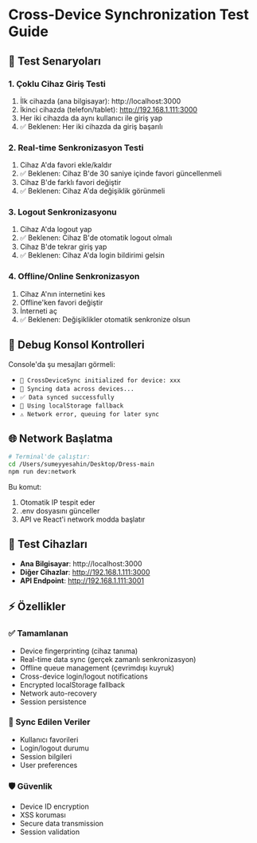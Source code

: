 # Cross-Device Synchronization Test Guide

## 🎯 Test Senaryoları

### 1. Çoklu Cihaz Giriş Testi
1. İlk cihazda (ana bilgisayar): http://localhost:3000 
2. İkinci cihazda (telefon/tablet): http://192.168.1.111:3000
3. Her iki cihazda da aynı kullanıcı ile giriş yap
4. ✅ Beklenen: Her iki cihazda da giriş başarılı

### 2. Real-time Senkronizasyon Testi
1. Cihaz A'da favori ekle/kaldır
2. ✅ Beklenen: Cihaz B'de 30 saniye içinde favori güncellenmeli
3. Cihaz B'de farklı favori değiştir
4. ✅ Beklenen: Cihaz A'da değişiklik görünmeli

### 3. Logout Senkronizasyonu
1. Cihaz A'da logout yap
2. ✅ Beklenen: Cihaz B'de otomatik logout olmalı
3. Cihaz B'de tekrar giriş yap
4. ✅ Beklenen: Cihaz A'da login bildirimi gelsin

### 4. Offline/Online Senkronizasyon
1. Cihaz A'nın internetini kes
2. Offline'ken favori değiştir
3. İnterneti aç
4. ✅ Beklenen: Değişiklikler otomatik senkronize olsun

## 🔧 Debug Konsol Kontrolleri

Console'da şu mesajları görmeli:
- `🔗 CrossDeviceSync initialized for device: xxx`
- `🔄 Syncing data across devices...`
- `✅ Data synced successfully`
- `📱 Using localStorage fallback`
- `⚠️ Network error, queuing for later sync`

## 🌐 Network Başlatma

```bash
# Terminal'de çalıştır:
cd /Users/sumeyyesahin/Desktop/Dress-main
npm run dev:network
```

Bu komut:
1. Otomatik IP tespit eder
2. .env dosyasını günceller  
3. API ve React'i network modda başlatır

## 📱 Test Cihazları

- **Ana Bilgisayar**: http://localhost:3000
- **Diğer Cihazlar**: http://192.168.1.111:3000
- **API Endpoint**: http://192.168.1.111:3001

## ⚡ Özellikler

### ✅ Tamamlanan
- Device fingerprinting (cihaz tanıma)
- Real-time data sync (gerçek zamanlı senkronizasyon)
- Offline queue management (çevrimdışı kuyruk)
- Cross-device login/logout notifications
- Encrypted localStorage fallback
- Network auto-recovery
- Session persistence

### 🔄 Sync Edilen Veriler
- Kullanıcı favorileri
- Login/logout durumu
- Session bilgileri
- User preferences

### 🛡️ Güvenlik
- Device ID encryption
- XSS koruması
- Secure data transmission
- Session validation

